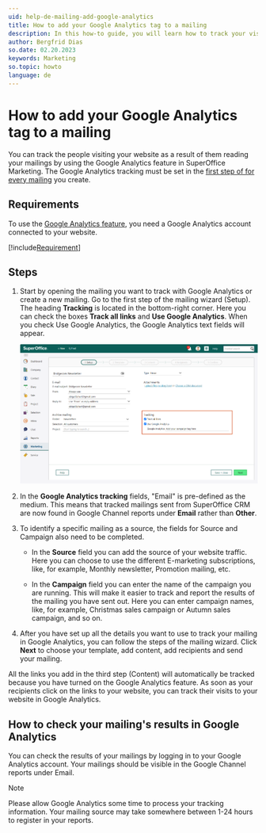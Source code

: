 ```yaml
---
uid: help-de-mailing-add-google-analytics
title: How to add your Google Analytics tag to a mailing
description: In this how-to guide, you will learn how to track your visitors.
author: Bergfrid Dias
so.date: 02.20.2023
keywords: Marketing
so.topic: howto
language: de
---
```


# How to add your Google Analytics tag to a mailing

You can track the people visiting your website as a result of them reading your mailings by using the Google Analytics feature in SuperOffice Marketing. The Google Analytics tracking must be set in the [first step of for every mailing][1] you create.

## Requirements

To use the [Google Analytics feature][2], you need a Google Analytics account connected to your website.

[!include[Requirement](includes/req-marketing.md)]

## Steps

1. Start by opening the mailing you want to track with Google Analytics or create a new mailing. Go to the first step of the mailing wizard (Setup). The heading **Tracking** is located in the bottom-right corner. Here you can check the boxes **Track all links** and **Use Google Analytics**. When you check Use Google Analytics, the Google Analytics text fields will appear.

    ![Check off the box for Google Analytics and track all links -screenshot][img1]

2. In the **Google Analytics tracking** fields, "Email" is pre-defined as the medium. This means that tracked mailings sent from SuperOffice CRM are now found in Google Channel reports under **Email** rather than **Other**.

3. To identify a specific mailing as a source, the fields for Source and Campaign also need to be completed.

    * In the **Source** field you can add the source of your website traffic. Here you can choose to use the different E-marketing subscriptions, like, for example, Monthly newsletter, Promotion mailing, etc.

    * In the **Campaign** field you can enter the name of the campaign you are running. This will make it easier to track and report the results of the mailing you have sent out. Here you can enter campaign names, like, for example, Christmas sales campaign or Autumn sales campaign, and so on.

4. After you have set up all the details you want to use to track your mailing in Google Analytics, you can follow the steps of the mailing wizard. Click **Next** to choose your template, add content, add recipients and send your mailing.

All the links you add in the third step (Content) will automatically be tracked because you have turned on the Google Analytics feature. As soon as your recipients click on the links to your website, you can track their visits to your website in Google Analytics.

## How to check your mailing's results in Google Analytics

You can check the results of your mailings by logging in to your Google Analytics account. Your mailings should be visible in the Google Channel reports under Email.

> [!NOTE]
> Please allow Google Analytics some time to process your tracking information. Your mailing source may take somewhere between 1-24 hours to register in your reports.

<!-- Referenced links -->
[1]: ../../mailing/learn/create/tutorial-email-mailing.yml
[2]: index.md#google

<!-- Referenced images -->
[img1]: media/google-analytics-tag.png

